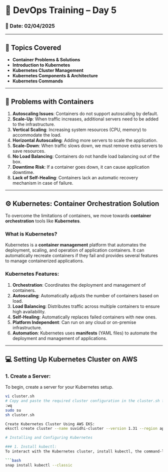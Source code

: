 # 📘 DevOps Training – Day 5

### 📅 Date: 02/04/2025

---

## 📌 Topics Covered

- **Container Problems & Solutions**
- **Introduction to Kubernetes**
- **Kubernetes Cluster Management**
- **Kubernetes Components & Architecture**
- **Kubernetes Commands**

---

## 🚧 Problems with Containers

1. **Autoscaling Issues**: Containers do not support autoscaling by default.
2. **Scale-Up**: When traffic increases, additional servers need to be added to the infrastructure.
3. **Vertical Scaling**: Increasing system resources (CPU, memory) to accommodate the load.
4. **Horizontal Autoscaling**: Adding more servers to scale the application.
5. **Scale-Down**: When traffic slows down, we must remove extra servers to save resources.
6. **No Load Balancing**: Containers do not handle load balancing out of the box.
7. **Downtime Risk**: If a container goes down, it can cause application downtime.
8. **Lack of Self-Healing**: Containers lack an automatic recovery mechanism in case of failure.

---

## ⚙️ Kubernetes: Container Orchestration Solution

To overcome the limitations of containers, we move towards **container orchestration** tools like **Kubernetes**.

### **What is Kubernetes?**
Kubernetes is a **container management** platform that automates the deployment, scaling, and operation of application containers. It can automatically recreate containers if they fail and provides several features to manage containerized applications.

### **Kubernetes Features**:
1. **Orchestration**: Coordinates the deployment and management of containers.
2. **Autoscaling**: Automatically adjusts the number of containers based on load.
3. **Load Balancing**: Distributes traffic across multiple containers to ensure high availability.
4. **Self-Healing**: Automatically replaces failed containers with new ones.
5. **Platform Independent**: Can run on any cloud or on-premise infrastructure.
6. **Automation**: Kubernetes uses **manifests** (YAML files) to automate the deployment and management of applications.

---

## 💻 Setting Up Kubernetes Cluster on AWS

### **1. Create a Server**:
To begin, create a server for your Kubernetes setup.

```bash
vi cluster.sh
# Copy and paste the required cluster configuration in the cluster.sh file
:wq
sudo su
sh cluster.sh

Create Kubernetes Cluster Using AWS EKS:
eksctl create cluster --name suvidhi-cluster --version 1.31 --region ap-south-1 --nodegroup-name test-linux --node-type t2.micro --nodes 3 --nodes-min 3 --nodes-max 5 --managed

# Installing and Configuring Kubernetes

### 1. Install kubectl:
To interact with the Kubernetes cluster, install kubectl, the command-line tool for Kubernetes.

```bash
snap install kubectl --classic
